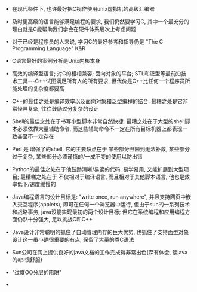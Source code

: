 + 在现代条件下, 也许最好把C视作使用unix虚拟机的高级汇编器

+ 及时更高级的语言能够满足编程的要求, 我们仍然要学习C, 其中一个最充分的理由就是C能帮助我们学会在硬件体系层次上考虑问题

+ 对于已经是程序员的人来说, 学习C的最好参考和指导仍是 "The C Programming Language" K&R

+ C语言最好的案例分析是Unix内核本身

+ 高效的编译型语言; 对C的相相兼容; 面向对象的平台; STL和泛型等最前沿技术工具---C++试图满足所有人的所有要求, 但代价是C++比任何一个程序员所能处理的复杂度都要高

+ C++的最佳之处是编译效率以及面向对象和泛型编程的结合. 最糟之处是它非常怪异复杂, 往往鼓励过分复杂的设计

+ Shell的最佳之处在于书写小型脚本非常自然快捷. 最糟之处在于大型的shell脚本必须依靠大量辅助命令, 而这些辅助命令不一定在所有目标机器上都表现一致甚至不一定存在

+ Perl 是 增强了的shell, 它的主要缺点在于 某些部分丑陋到无法补救, 某些部分过于复杂, 某些部分必须谨慎的/一成不变的使用以防出错

+ Python的最佳之处在于他鼓励清晰/易读的代码, 易学易用, 又能扩展到大型项目; 最糟糕之处在于 不仅相对于编译语言, 而且相对于其他脚本语言, 他也是效率低下/速度缓慢的

+ Java编程语言的设计目标是: "write once, run anywhere", 并且支持网页中嵌入交互程序(applets), 即可在任何一个浏览器中运行, 但由于sun的一系列技术和战略事务, java没能实现最初的两个设计目标; 但它在系统编程和应用编程方面仍然十分强大, 足以挑战C和C++

+ Java设计非常聪明的抓住了自动管理内存的巨大优势, 也抓住了支持面型对象设计这一虽小确很重要的有点; 保留了大量的类C语法

+ Sun公司在网上提供良好的java文档的工作完成得非常出色(深有体会, 读java的api很舒服)

+ "过度OO分层的陷阱"

+ 



